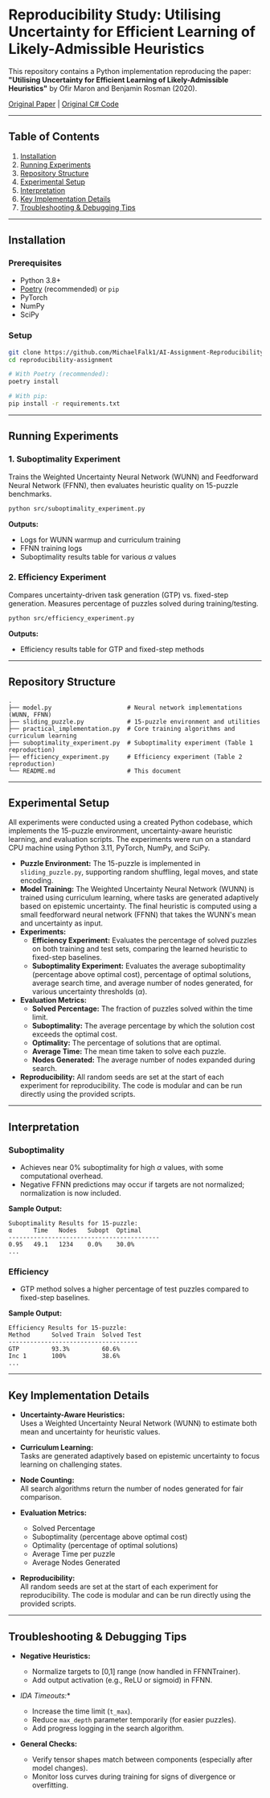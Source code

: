 # Reproducibility Study: Utilising Uncertainty for Efficient Learning of Likely-Admissible Heuristics

This repository contains a Python implementation reproducing the paper:  
**"Utilising Uncertainty for Efficient Learning of Likely-Admissible Heuristics"** by Ofir Maron and Benjamin Rosman (2020).  

[Original Paper](https://www.raillab.org/publication/marom-2020-utilising/) | [Original C# Code](https://github.com/OfirMaron/LearnHeuristicWithUncertainty)

---

## Table of Contents
1. [Installation](#installation)
2. [Running Experiments](#running-experiments)
3. [Repository Structure](#repository-structure)
4. [Experimental Setup](#experimental-setup)
5. [Interpretation](#interpretation)
6. [Key Implementation Details](#key-implementation-details)
7. [Troubleshooting & Debugging Tips](#troubleshooting--debugging-tips)

---

## Installation

### Prerequisites
- Python 3.8+
- [Poetry](https://python-poetry.org/) (recommended) or `pip`
- PyTorch
- NumPy
- SciPy

### Setup
```bash
git clone https://github.com/MichaelFalk1/AI-Assignment-Reproducibility-.git # <-- Add your repo link here
cd reproducibility-assignment

# With Poetry (recommended):
poetry install

# With pip:
pip install -r requirements.txt
```

---

## Running Experiments

### 1. Suboptimality Experiment

Trains the Weighted Uncertainty Neural Network (WUNN) and Feedforward Neural Network (FFNN), then evaluates heuristic quality on 15-puzzle benchmarks.

```bash
python src/suboptimality_experiment.py
```

**Outputs:**
- Logs for WUNN warmup and curriculum training
- FFNN training logs
- Suboptimality results table for various $\alpha$ values

### 2. Efficiency Experiment

Compares uncertainty-driven task generation (GTP) vs. fixed-step generation. Measures percentage of puzzles solved during training/testing.

```bash
python src/efficiency_experiment.py
```

**Outputs:**
- Efficiency results table for GTP and fixed-step methods

---

## Repository Structure

```
.
├── model.py                     # Neural network implementations (WUNN, FFNN)
├── sliding_puzzle.py            # 15-puzzle environment and utilities
├── practical_implementation.py  # Core training algorithms and curriculum learning
├── suboptimality_experiment.py  # Suboptimality experiment (Table 1 reproduction)
├── efficiency_experiment.py     # Efficiency experiment (Table 2 reproduction)
└── README.md                    # This document
```

---

## Experimental Setup

All experiments were conducted using a created Python codebase, which implements the 15-puzzle environment, uncertainty-aware heuristic learning, and evaluation scripts. The experiments were run on a standard CPU machine using Python 3.11, PyTorch, NumPy, and SciPy.

- **Puzzle Environment:** The 15-puzzle is implemented in `sliding_puzzle.py`, supporting random shuffling, legal moves, and state encoding.
- **Model Training:** The Weighted Uncertainty Neural Network (WUNN) is trained using curriculum learning, where tasks are generated adaptively based on epistemic uncertainty. The final heuristic is computed using a small feedforward neural network (FFNN) that takes the WUNN's mean and uncertainty as input.
- **Experiments:**
  - **Efficiency Experiment:** Evaluates the percentage of solved puzzles on both training and test sets, comparing the learned heuristic to fixed-step baselines.
  - **Suboptimality Experiment:** Evaluates the average suboptimality (percentage above optimal cost), percentage of optimal solutions, average search time, and average number of nodes generated, for various uncertainty thresholds ($\alpha$).
- **Evaluation Metrics:**
  - **Solved Percentage:** The fraction of puzzles solved within the time limit.
  - **Suboptimality:** The average percentage by which the solution cost exceeds the optimal cost.
  - **Optimality:** The percentage of solutions that are optimal.
  - **Average Time:** The mean time taken to solve each puzzle.
  - **Nodes Generated:** The average number of nodes expanded during search.
- **Reproducibility:** All random seeds are set at the start of each experiment for reproducibility. The code is modular and can be run directly using the provided scripts.

---

## Interpretation

### Suboptimality

- Achieves near 0% suboptimality for high $\alpha$ values, with some computational overhead.
- Negative FFNN predictions may occur if targets are not normalized; normalization is now included.

**Sample Output:**
```
Suboptimality Results for 15-puzzle:
α      Time   Nodes   Subopt  Optimal
------------------------------------------
0.95   49.1   1234    0.0%    30.0%
...
```

### Efficiency

- GTP method solves a higher percentage of test puzzles compared to fixed-step baselines.

**Sample Output:**
```
Efficiency Results for 15-puzzle:
Method      Solved Train  Solved Test
------------------------------------
GTP         93.3%         60.6%
Inc 1       100%          38.6%
...
```

---

## Key Implementation Details

- **Uncertainty-Aware Heuristics:**  
  Uses a Weighted Uncertainty Neural Network (WUNN) to estimate both mean and uncertainty for heuristic values.

- **Curriculum Learning:**  
  Tasks are generated adaptively based on epistemic uncertainty to focus learning on challenging states.

- **Node Counting:**  
  All search algorithms return the number of nodes generated for fair comparison.

- **Evaluation Metrics:**  
  - Solved Percentage
  - Suboptimality (percentage above optimal cost)
  - Optimality (percentage of optimal solutions)
  - Average Time per puzzle
  - Average Nodes Generated

- **Reproducibility:**  
  All random seeds are set at the start of each experiment for reproducibility. The code is modular and can be run directly using the provided scripts.

---

## Troubleshooting & Debugging Tips

- **Negative Heuristics:**  
  - Normalize targets to [0,1] range (now handled in FFNNTrainer).
  - Add output activation (e.g., ReLU or sigmoid) in FFNN.

- **IDA* Timeouts:**  
  - Increase the time limit (`t_max`).
  - Reduce `max_depth` parameter temporarily (for easier puzzles).
  - Add progress logging in the search algorithm.

- **General Checks:**  
  - Verify tensor shapes match between components (especially after model changes).
  - Monitor loss curves during training for signs of divergence or overfitting.
